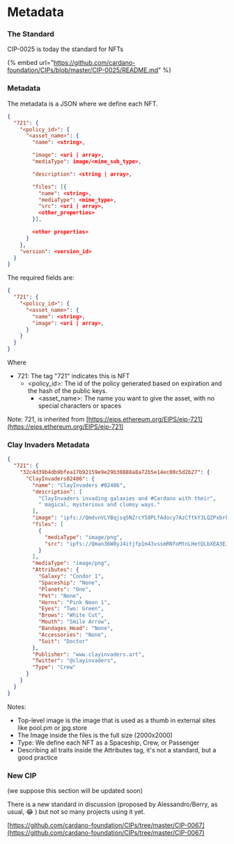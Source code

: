 # Metadata

### The Standard

CIP-0025 is today the standard for NFTs

{% embed url="https://github.com/cardano-foundation/CIPs/blob/master/CIP-0025/README.md" %}

### Metadata

The metadata is a JSON where we define each NFT.

```json
{
  "721": {
    "<policy_id>": {
      "<asset_name>": {
        "name": <string>,

        "image": <uri | array>,
        "mediaType": image/<mime_sub_type>,

        "description": <string | array>,

        "files": [{
          "name": <string>,
          "mediaType": <mime_type>,
          "src": <uri | array>,
          <other_properties>
        }],

        <other properties>
      }
    },
    "version": <version_id>
  }
}
```

The required fields are:

```json
{
  "721": {
    "<policy_id>": {
      "<asset_name>": {
        "name": <string>,
        "image": <uri | array>,
      }
    }
  }
}
```

Where

* 721: The tag "721" indicates this is NFT
  * \<policy\_id>: The id of the policy generated based on expiration and the hash of the public keys.
    * \<asset\_name>: The name you want to give the asset, with no special characters or spaces

Note: 721, is inherited from [https://eips.ethereum.org/EIPS/eip-721](https://eips.ethereum.org/EIPS/eip-721)

### Clay Invaders Metadata

```json
{
  "721": {
    "32c4d39b4db9bfea17b92159e9e29b30888a8a72b5e14ec00c5d2b27": {
      "ClayInvaders02486": {
        "name": "ClayInvaders #02486",
        "description": [
          "ClayInvaders invading galaxies and #Cardano with their",
          " magical, mysterious and clumsy ways."
        ],
        "image": "ipfs://QmdvnVLYBqjsq5NZrcY58PLfAdocy7AzCftkY3LQZPxbrk",
        "files": [
          {
            "mediaType": "image/png",
            "src": "ipfs://Qman36W8yJ4itjfp1m43vssmRNfoMtnLHetQLbXEA3EJNs"
          }
        ],
        "mediaType": "image/png",
        "Attributes": {
          "Galaxy": "Condor 1",
          "Spaceship": "None",
          "Planets": "One",
          "Pet": "None",
          "Horns": "Pink Neon 1",
          "Eyes": "Two: Green",
          "Brows": "White Cut",
          "Mouth": "Smile Arrow",
          "Bandages_Head": "None",
          "Accessories": "None",
          "Suit": "Doctor"
        },
        "Publisher": "www.clayinvaders.art",
        "Twitter": "@clayinvaders",
        "Type": "Crew"
      }
    }
  }
}
```

Notes:

* Top-level image is the image that is used as a thumb in external sites like pool.pm or jpg.store
* The Image inside the files is the full size (2000x2000)
* Type: We define each NFT as a Spaceship, Crew, or Passenger
* Describing all traits inside the Attributes tag, it's not a standard, but a good practice

### New CIP

(we suppose this section will be updated soon)

There is a new standard in discussion (proposed by Alessandro/Berry, as usual, 😂 ) but not so many projects using it yet.&#x20;

[https://github.com/cardano-foundation/CIPs/tree/master/CIP-0067](https://github.com/cardano-foundation/CIPs/tree/master/CIP-0067)
